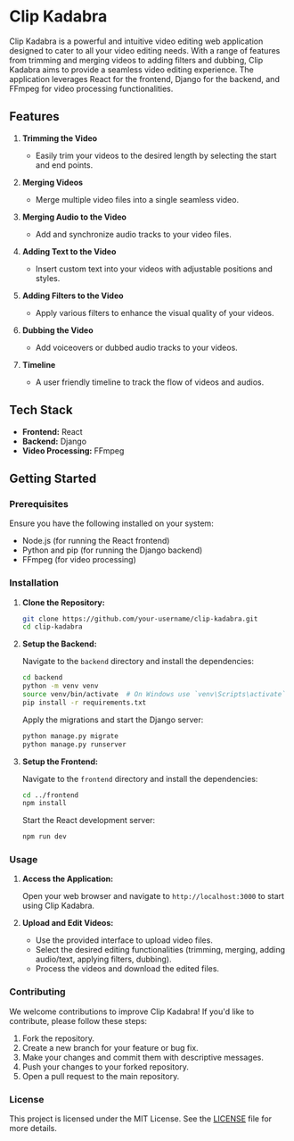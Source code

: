 # Clip Kadabra

Clip Kadabra is a powerful and intuitive video editing web application designed to cater to all your video editing needs. With a range of features from trimming and merging videos to adding filters and dubbing, Clip Kadabra aims to provide a seamless video editing experience. The application leverages React for the frontend, Django for the backend, and FFmpeg for video processing functionalities.

## Features

1. **Trimming the Video**
   - Easily trim your videos to the desired length by selecting the start and end points.

2. **Merging Videos**
   - Merge multiple video files into a single seamless video.

3. **Merging Audio to the Video**
   - Add and synchronize audio tracks to your video files.

4. **Adding Text to the Video**
   - Insert custom text into your videos with adjustable positions and styles.

5. **Adding Filters to the Video**
   - Apply various filters to enhance the visual quality of your videos.
6. **Dubbing the Video**
   - Add voiceovers or dubbed audio tracks to your videos.
7. **Timeline**
   - A user friendly timeline to track the flow of videos and audios.
## Tech Stack

- **Frontend:** React
- **Backend:** Django
- **Video Processing:** FFmpeg


## Getting Started

### Prerequisites

Ensure you have the following installed on your system:

- Node.js (for running the React frontend)
- Python and pip (for running the Django backend)
- FFmpeg (for video processing)

### Installation

1. **Clone the Repository:**

   ```bash
   git clone https://github.com/your-username/clip-kadabra.git
   cd clip-kadabra
   ```

2. **Setup the Backend:**

   Navigate to the `backend` directory and install the dependencies:

   ```bash
   cd backend
   python -m venv venv
   source venv/bin/activate  # On Windows use `venv\Scripts\activate`
   pip install -r requirements.txt
   ```

   Apply the migrations and start the Django server:
   ```bash
   python manage.py migrate
   python manage.py runserver
   ```

3. **Setup the Frontend:**

   Navigate to the `frontend` directory and install the dependencies:

   ```bash
   cd ../frontend
   npm install
   ```

   Start the React development server:

   ```bash
   npm run dev
   ```
### Usage

1. **Access the Application:**

   Open your web browser and navigate to `http://localhost:3000` to start using Clip Kadabra.

2. **Upload and Edit Videos:**

   - Use the provided interface to upload video files.
   - Select the desired editing functionalities (trimming, merging, adding audio/text, applying filters, dubbing).
   - Process the videos and download the edited files.

### Contributing

We welcome contributions to improve Clip Kadabra! If you'd like to contribute, please follow these steps:

1. Fork the repository.
2. Create a new branch for your feature or bug fix.
3. Make your changes and commit them with descriptive messages.
4. Push your changes to your forked repository.
5. Open a pull request to the main repository.

### License

This project is licensed under the MIT License. See the [LICENSE](LICENSE) file for more details.
